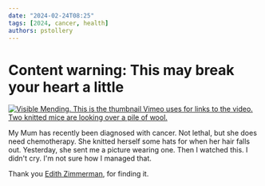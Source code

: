 ```yaml
---
date: "2024-02-24T08:25"
tags: [2024, cancer, health]
authors: pstollery
---
```

# Content warning: This may break your heart a little
<!-- truncate -->

[![Visible Mending. This is the thumbnail Vimeo uses for links to the video. Two knitted mice are looking over a pile of wool.](https://cdn.some.pics/phils/65d9a9a443803.jpg)](https://player.vimeo.com/video/827066711?h=b05611ccb9)

My Mum has recently been diagnosed with cancer. Not lethal, but she does need chemotherapy. She knitted herself some hats for when her hair falls out. Yesterday, she sent me a picture wearing one. Then I watched this. I didn't cry. I'm not sure how I managed that.

Thank you [Edith Zimmerman](https://kottke.org/24/02/visible-mending-on-love-death-and-knitting), for finding it.